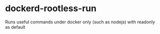 # dockerd-rootless-run
Runs useful commands under docker only (such as nodejs) with readonly as default
